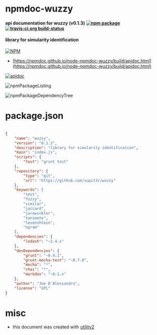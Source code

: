 # npmdoc-wuzzy

#### api documentation for  wuzzy (v0.1.3)  [![npm package](https://img.shields.io/npm/v/npmdoc-wuzzy.svg?style=flat-square)](https://www.npmjs.org/package/npmdoc-wuzzy) [![travis-ci.org build-status](https://api.travis-ci.org/npmdoc/node-npmdoc-wuzzy.svg)](https://travis-ci.org/npmdoc/node-npmdoc-wuzzy)

#### library for simularity identification

[![NPM](https://nodei.co/npm/wuzzy.png?downloads=true&downloadRank=true&stars=true)](https://www.npmjs.com/package/wuzzy)

- [https://npmdoc.github.io/node-npmdoc-wuzzy/build/apidoc.html](https://npmdoc.github.io/node-npmdoc-wuzzy/build/apidoc.html)

[![apidoc](https://npmdoc.github.io/node-npmdoc-wuzzy/build/screenCapture.buildCi.browser.%252Ftmp%252Fbuild%252Fapidoc.html.png)](https://npmdoc.github.io/node-npmdoc-wuzzy/build/apidoc.html)

![npmPackageListing](https://npmdoc.github.io/node-npmdoc-wuzzy/build/screenCapture.npmPackageListing.svg)

![npmPackageDependencyTree](https://npmdoc.github.io/node-npmdoc-wuzzy/build/screenCapture.npmPackageDependencyTree.svg)



# package.json

```json

{
    "name": "wuzzy",
    "version": "0.1.3",
    "description": "library for simularity identification",
    "main": "index.js",
    "scripts": {
        "test": "grunt test"
    },
    "repository": {
        "type": "git",
        "url": "https://github.com/xupit3r/wuzzy"
    },
    "keywords": [
        "text",
        "fuzzy",
        "similar",
        "jaccard",
        "jarowinkler",
        "tanimoto",
        "levenshtein",
        "ngram"
    ],
    "dependencies": {
        "lodash": "~2.4.x"
    },
    "devDependencies": {
        "grunt": "~0.4.1",
        "grunt-mocha-test": "~0.7.0",
        "mocha": "*",
        "chai": "*",
        "markdox": "~0.1.x"
    },
    "author": "Joe D'Alessandro",
    "license": "GPL"
}
```



# misc
- this document was created with [utility2](https://github.com/kaizhu256/node-utility2)

